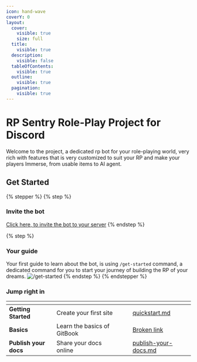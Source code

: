 ```yaml
---
icon: hand-wave
coverY: 0
layout:
  cover:
    visible: true
    size: full
  title:
    visible: true
  description:
    visible: false
  tableOfContents:
    visible: true
  outline:
    visible: true
  pagination:
    visible: true
---
```


# RP Sentry Role-Play Project for Discord

Welcome to the project, a dedicated rp bot for your role-playing world, very rich with features that is very customized to suit your RP and make your players Immerse, from usable items to AI agent.

## Get Started
{% stepper %}
{% step %}
### Invite the bot

[Click here, to invite the bot to your server](https://discord.com/oauth2/authorize?client_id=989598165399400518&permissions=412585609296&scope=bot+applications.commands)
{% endstep %}

{% step %}
### Your guide

Your first guide to learn about the bot, is using `/get-started` command, a dedicated command for you to start your journey of building the RP of your dreams.
![/get-started](https://i.imgur.com/p1emsA8.png)
{% endstep %}
{% endstepper %}

### Jump right in
<table data-view="cards"><thead><tr><th></th><th></th><th data-hidden data-card-cover data-type="files"></th><th data-hidden></th><th data-hidden data-card-target data-type="content-ref"></th></tr></thead><tbody><tr><td><strong>Getting Started</strong></td><td>Create your first site</td><td></td><td></td><td><a href="getting-started/quickstart.md">quickstart.md</a></td></tr><tr><td><strong>Basics</strong></td><td>Learn the basics of GitBook</td><td></td><td></td><td><a href="broken-reference">Broken link</a></td></tr><tr><td><strong>Publish your docs</strong></td><td>Share your docs online</td><td></td><td></td><td><a href="getting-started/publish-your-docs.md">publish-your-docs.md</a></td></tr></tbody></table>
